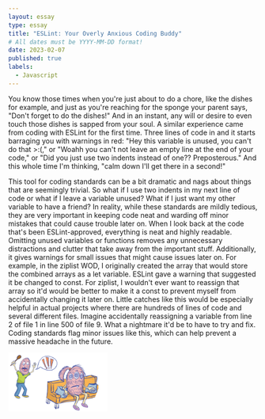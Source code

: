```yaml
---
layout: essay
type: essay
title: "ESLint: Your Overly Anxious Coding Buddy"
# All dates must be YYYY-MM-DD format!
date: 2023-02-07
published: true
labels:
  - Javascript
---
```


You know those times when you're just about to do a chore, like the dishes for example, and just as you're reaching for the sponge your parent says, "Don't forget to do the dishes!" And in an instant, any will or desire to even touch those dishes is sapped from your soul. A similar experience came from coding with ESLint for the first time. Three lines of code in and it starts barraging you with warnings in red: "Hey this variable is unused, you can't do that >:(," or "Woahh you can't not leave an empty line at the end of your code," or "Did you just use two indents instead of one?? Preposterous." And this whole time I'm thinking, "calm down I'll get there in a second!" 

This tool for coding standards can be a bit dramatic and nags about  things that are seemingly trivial. So what if I use two indents in my next line of code or what if I leave a variable unused? What if I just want my other variable to have a friend? In reality, while these standards are mildly tedious, they are very important in keeping code neat and warding off minor mistakes that could cause trouble later on. When I look back at the code that's been ESLint-approved, everything is neat and highly readable. Omitting unused variables or functions removes any unnecessary distractions and clutter that take away from the important stuff. Additionally, it gives warnings for small issues that might cause issues later on. For example, in the ziplist WOD, I originally created the array that would store the combined arrays as a let variable. ESLint gave a warning that suggested it be changed to const. For ziplist, I wouldn't ever want to reassign that array so it'd would be better to make it a const to prevent myself from accidentally changing it later on. Little catches like this would be especially helpful in actual projects where there are hundreds of lines of code and several different files. Imagine accidentally reassigning a variable from line 2 of file 1 in line 500 of file 9. What a nightmare it'd be to have to try and fix. Coding standards flag minor issues like this, which can help prevent a massive headache in the future.

<img width="200px" 
    src="../img/ok.jpeg">
